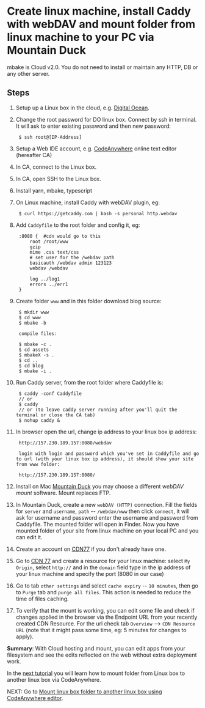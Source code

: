 # Create linux machine, install Caddy with webDAV and mount folder from linux machine to your PC via Mountain Duck 

mbake is Cloud v2.0. You do not need to install or maintain any HTTP, DB or any other server.

## Steps

1. Setup up a Linux box in the cloud, e.g. [Digital Ocean](www.digitalocean.com).

1. Change the root password for DO linux box. Connect by ssh in terminal. It will ask to enter existing password and then new password:

        $ ssh root@[IP-Address]

1. Setup a Web IDE account, e.g. [CodeAnywhere](https://codeanywhere.com) online text editor (hereafter CA)

1. In CA, connect to the Linux box.

1. In CA, open SSH to the Linux box.

1. Install yarn, mbake, typescript

1. On Linux machine, install Caddy with webDAV plugin, eg:

        $ curl https://getcaddy.com | bash -s personal http.webdav

1. Add `Caddyfile` to the root folder and config it, eg:

        :8080 {  #cdn would go to this 
            root /root/www
            gzip
            mime .css text/css
            # set user for the /webdav path
            basicauth /webdav admin 123123 
            webdav /webdav 
            
            log ../log1
            errors ../err1
        }

1. Create folder `www` and in this folder download blog source:

        $ mkdir www
        $ cd www 
        $ mbake -b 

        compile files:

        $ mbake -c .
        $ cd assets
        $ mbakeX -s .
        $ cd ..
        $ cd blog
        $ mbake -i .

1. Run Caddy server, from the root folder where Caddyfile is:
    
        $ caddy -conf Caddyfile 
        // or 
        $ caddy 
        // or (to leave caddy server running after you'll quit the terminal or close the CA tab)
        $ nohup caddy &

1. In browser open the url, change ip address to your linux box ip address:

        http://157.230.189.157:8080/webdav

        login with login and password which you've set in Caddyfile and go to url (with your linux box ip address), it should show your site from www folder:

        http://157.230.189.157:8080/

1. Install on Mac [Mountain Duck](https://mountainduck.io) you may choose a different _webDAV mount_ software. Mount replaces FTP.

1. In Mountain Duck, create a new `webDAV (HTTP)` connection. Fill the fields for `server` and `username`, `path` -- `/webdav/www` then click `connect`, it will ask for username and password enter the username and password from Caddyfile. The mounted folder will open in Finder. 
    Now you have mounted folder of your site from linux machine on your local PC and you can edit it.

1. Create an account on [CDN77](https://www.cdn77.com/) if you don't already have one.

1. Go to [CDN 77](https://client.cdn77.com) and create a resource for your linux machine: select `My Origin`, select `http://` and in the `domain` field type in the ip address of your linux machine and specify the port (8080 in our case)

1. Go to tab `other settings` and select `cache expiry` -- `10 minutes`, then go to `Purge` tab and `purge all files`. This action is needed to reduce the time of files caching.

1. To verify that the mount is working, you can edit some file and check if changes applied in the browser via the Endpoint URL from your recently created CDN Resource. For the url check tab `Overview` --> `CDN Resource URL` (note that it might pass some time, eg: 5 minutes for changes to apply).

__Summary__: With Cloud hosting and mount, you can edit apps from your filesystem and see the edits reflected on the web without extra deployment work.

In the [next tutorial](/ca/) you will learn how to mount folder from Linux box to another linux box via CodeAnywhere.

NEXT: Go to [Mount linux box folder to another linux box using CodeAnywhere editor](/ca/).